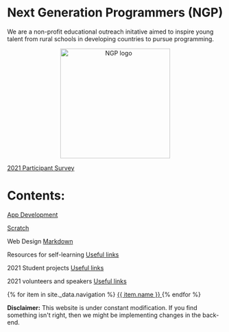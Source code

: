 # Next Generation Programmers (NGP) 

We are a non-profit educational outreach initative 
aimed to inspire young talent from rural schools in developing countries to pursue programming.

<p align="center"> 
  <img src="https://github.com/torgyn/nextgenprog/blob/main/ngpLogo.png?raw=true" alt="NGP logo" width="256">
</p> 

[2021 Participant Survey](/resources/2021_survey/)


# Contents:
[App Development](/app_development/)

[Scratch](/scratch/)

Web Design
[Markdown](/web_design/markdown)

Resources for self-learning
[Useful links](www.nextgenprog.org/remote_learning/)

2021 Student projects
[Useful links](tudent_projects/)

2021 volunteers and speakers
[Useful links](volunteers/)

<nav>
  {% for item in site._data.navigation %}
    <a href="{{ item.link }}" {% if page.url == item.link %}style="color: red;"{% endif %}>
      {{ item.name }}
    </a>
  {% endfor %}
</nav>

**Disclaimer:** This website is under constant modification.
If you find something isn't right, then we might be implementing changes in the back-end.
